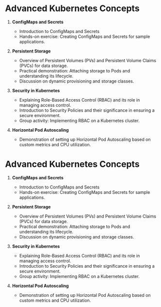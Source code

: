 # **Advanced Kubernetes Concepts**

1. **ConfigMaps and Secrets**

    - Introduction to ConfigMaps and Secrets
    - Hands-on exercise: Creating ConfigMaps and Secrets for sample applications.
    
2. **Persistent Storage**

    - Overview of Persistent Volumes (PVs) and Persistent Volume Claims (PVCs) for data storage.
    - Practical demonstration: Attaching storage to Pods and understanding its lifecycle.
    - Discussion on dynamic provisioning and storage classes.
    
3. **Security in Kubernetes**

    - Explaining Role-Based Access Control (RBAC) and its role in managing access control.
    - Introduction to Security Policies and their significance in ensuring a secure environment.
    - Group activity: Implementing RBAC on a Kubernetes cluster.

4. **Horizontal Pod Autoscaling**
   
    - Demonstration of setting up Horizontal Pod Autoscaling based on custom metrics and CPU utilization.

# **Advanced Kubernetes Concepts**

1. **ConfigMaps and Secrets**

    - Introduction to ConfigMaps and Secrets
    - Hands-on exercise: Creating ConfigMaps and Secrets for sample applications.
    
2. **Persistent Storage**

    - Overview of Persistent Volumes (PVs) and Persistent Volume Claims (PVCs) for data storage.
    - Practical demonstration: Attaching storage to Pods and understanding its lifecycle.
    - Discussion on dynamic provisioning and storage classes.
    
3. **Security in Kubernetes**

    - Explaining Role-Based Access Control (RBAC) and its role in managing access control.
    - Introduction to Security Policies and their significance in ensuring a secure environment.
    - Group activity: Implementing RBAC on a Kubernetes cluster.

4. **Horizontal Pod Autoscaling**
   
    - Demonstration of setting up Horizontal Pod Autoscaling based on custom metrics and CPU utilization.

